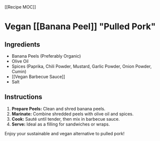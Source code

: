 [[Recipe MOC]] 

# Vegan [[Banana Peel]] "Pulled Pork"

## Ingredients
- Banana Peels (Preferably Organic)
- Olive Oil
- Spices (Paprika, Chili Powder, Mustard, Garlic Powder, Onion Powder, Cumin)
- [[Vegan Barbecue Sauce]]
- Salt

## Instructions
1. **Prepare Peels:** Clean and shred banana peels.
2. **Marinate:** Combine shredded peels with olive oil and spices.
3. **Cook:** Sauté until tender, then mix in barbecue sauce.
4. **Serve:** Ideal as a filling for sandwiches or wraps.

Enjoy your sustainable and vegan alternative to pulled pork!
